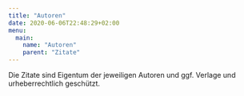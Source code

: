 ```yaml
---
title: "Autoren"
date: 2020-06-06T22:48:29+02:00
menu:
  main:
    name: "Autoren"
    parent: "Zitate"
---
```


Die Zitate sind Eigentum der jeweiligen Autoren und ggf. Verlage und urheberrechtlich geschützt.